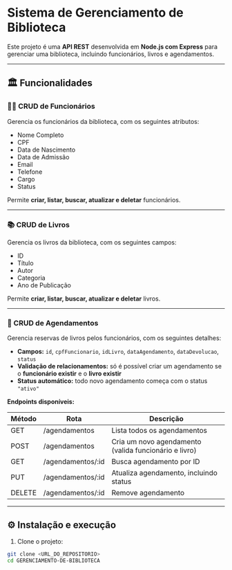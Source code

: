 # Sistema de Gerenciamento de Biblioteca

Este projeto é uma **API REST** desenvolvida em **Node.js com Express** para gerenciar uma biblioteca, incluindo funcionários, livros e agendamentos.

---

## 🏛️ Funcionalidades

### 👩‍💼 CRUD de Funcionários
Gerencia os funcionários da biblioteca, com os seguintes atributos:

- Nome Completo  
- CPF  
- Data de Nascimento  
- Data de Admissão  
- Email  
- Telefone  
- Cargo  
- Status  

Permite **criar, listar, buscar, atualizar e deletar** funcionários.

---

### 📚 CRUD de Livros
Gerencia os livros da biblioteca, com os seguintes campos:

- ID  
- Título  
- Autor  
- Categoria  
- Ano de Publicação  

Permite **criar, listar, buscar, atualizar e deletar** livros.

---

### 📅 CRUD de Agendamentos
Gerencia reservas de livros pelos funcionários, com os seguintes detalhes:

- **Campos:** `id`, `cpfFuncionario`, `idLivro`, `dataAgendamento`, `dataDevolucao`, `status`  
- **Validação de relacionamentos:** só é possível criar um agendamento se o **funcionário existir** e o **livro existir**  
- **Status automático:** todo novo agendamento começa com o status `"ativo"`  

**Endpoints disponíveis:**

| Método | Rota | Descrição |
|--------|------|-----------|
| GET    | /agendamentos | Lista todos os agendamentos |
| POST   | /agendamentos | Cria um novo agendamento (valida funcionário e livro) |
| GET    | /agendamentos/:id | Busca agendamento por ID |
| PUT    | /agendamentos/:id | Atualiza agendamento, incluindo status |
| DELETE | /agendamentos/:id | Remove agendamento |

---

## ⚙️ Instalação e execução

1. Clone o projeto:
```bash
git clone <URL_DO_REPOSITORIO>
cd GERENCIAMENTO-DE-BIBLIOTECA
